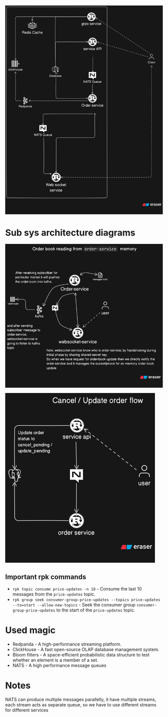 ![Architecture v2](./assets/architecture_v3.png)

# Sub sys architecture diagrams

![Order book reading](./assets/order-book-reading-arch-1.png)

![Order book ops](./assets/order-ops-arch-1.png)

## Important rpk commands

- `rpk topic consume price-updates -n 10` - Consume the last 10 messages from the `price-updates` topic.
- `rpk group seek consumer-group-price-updates --topics price-updates --to=start --allow-new-topics` - Seek the consumer group `consumer-group-price-updates` to the start of the `price-updates` topic.

# Used magic

- Redpanda - A high-performance streaming platform.
- ClickHouse - A fast open-source OLAP database management system.
- Bloom filters - A space-efficient probabilistic data structure to test whether an element is a member of a set.
- NATS - A high performance message queues

# Notes

NATS can produce multiple messages parallelly, it have multiple streams, each stream acts as separate queue, so we have to use different streams for different services

